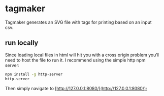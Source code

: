 # tagmaker

Tagmaker generates an SVG file with tags for printing based on an input csv.

## run locally

Since loading local files in html will hit you with a cross origin problem you'll need to host the file to run it. I recommend using the simple http npm server:

```bash
npm install -g http-server
http-server
```

Then simply navigate to [http://127.0.0.1:8080/](http://127.0.0.1:8080/);

